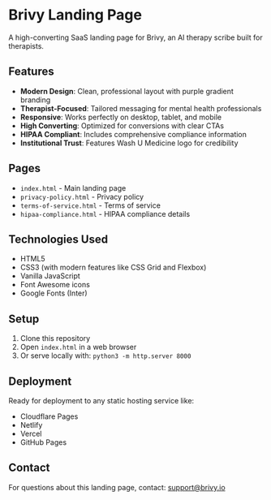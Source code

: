 # Brivy Landing Page

A high-converting SaaS landing page for Brivy, an AI therapy scribe built for therapists.

## Features

- **Modern Design**: Clean, professional layout with purple gradient branding
- **Therapist-Focused**: Tailored messaging for mental health professionals
- **Responsive**: Works perfectly on desktop, tablet, and mobile
- **High Converting**: Optimized for conversions with clear CTAs
- **HIPAA Compliant**: Includes comprehensive compliance information
- **Institutional Trust**: Features Wash U Medicine logo for credibility

## Pages

- `index.html` - Main landing page
- `privacy-policy.html` - Privacy policy
- `terms-of-service.html` - Terms of service
- `hipaa-compliance.html` - HIPAA compliance details

## Technologies Used

- HTML5
- CSS3 (with modern features like CSS Grid and Flexbox)
- Vanilla JavaScript
- Font Awesome icons
- Google Fonts (Inter)

## Setup

1. Clone this repository
2. Open `index.html` in a web browser
3. Or serve locally with: `python3 -m http.server 8000`

## Deployment

Ready for deployment to any static hosting service like:
- Cloudflare Pages
- Netlify
- Vercel
- GitHub Pages

## Contact

For questions about this landing page, contact: support@brivy.io
